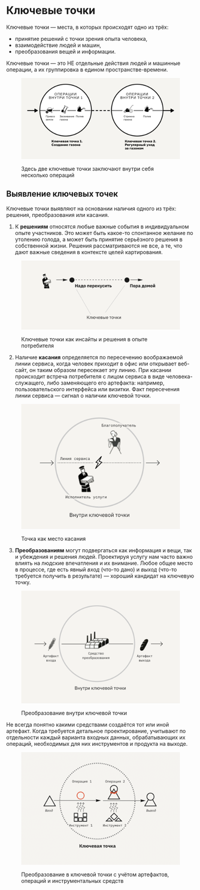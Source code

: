 # Ключевые точки

Ключевые точки — места, в которых происходят одно из трёх:

* принятие решений с точки зрения опыта человека,
* взаимодействие людей и машин,
* преобразования вещей и информации.

Ключевые точки — это НЕ отдельные действия людей и машинные операции, а их группировка в едином пространстве-времени.

<figure><img src="../../.gitbook/assets/i-29.svg" alt=""><figcaption><p>Здесь две ключевые точки заключают внутри себя несколько операций</p></figcaption></figure>

## Выявление ключевых точек

Ключевые точки выявляют на основании наличия одного из трёх: решения, преобразования или касания.

1. К **решениям** относятся любые важные события в индивидуальном опыте участников. Это может быть какое-то спонтанное желание по утолению голода, а может быть принятие серьёзного решения в собственной жизни. Решения рассматриваются не все, а те, что дают важные сведения в контексте целей картирования.

<figure><img src="../../.gitbook/assets/image (6).png" alt="" width="563"><figcaption><p>Ключевые точки как инсайты и решения в опыте потребителя</p></figcaption></figure>

2. Наличие **касания** определяется по пересечению воображаемой линии сервиса, когда человек приходит в офис или открывает веб-сайт, он таким образом пересекает эту линию. При касании происходит встреча потребителя с лицом сервиса в виде человека-служащего, либо заменяющего его артефакта: например, пользовательского интерфейса или визитки. Факт пересечения линии сервиса — сигнал о наличии ключевой точки.

<figure><img src="../../.gitbook/assets/image (2).png" alt="" width="563"><figcaption><p>Точка как место касания</p></figcaption></figure>

3. **Преобразованиям** могут подвергаться как информация и вещи, так и убеждения и решения людей. Проектируя услугу нам часто важно влиять на людские впечатления и их внимание. Любое общее место в процессе, где есть явный _вход_ (что-то дано) и _выход_ (что-то требуется получить в результате) — хороший кандидат на ключевую точку.&#x20;

<figure><img src="../../.gitbook/assets/image (1) (1) (1).png" alt="" width="563"><figcaption><p>Преобразование внутри ключевой точки</p></figcaption></figure>

Не всегда понятно какими средствами создаётся тот или иной артефакт. Когда требуется детальное проектирование, учитывают по отдельности каждый варианта входных данных, обрабатывающих их операций,  необходимых для них инструментов и продукта на выходе.

<figure><img src="../../.gitbook/assets/image (1) (1) (1) (1).png" alt="" width="563"><figcaption><p>Преобразование в ключевой точки с учётом артефактов, операций и инструментальных средств</p></figcaption></figure>


